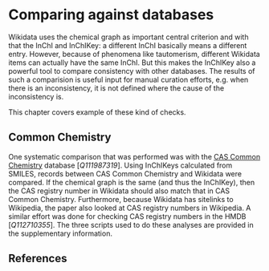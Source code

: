 # Comparing against databases

Wikidata uses the <topic>chemical graph</topic> as important central criterion and with that the InChI and <topic>InChIKey</topic>:
a different InChI basically means a different entry. However, because of phenomena like <topic>tautomerism</topic>,
different Wikidata items can actually have the same InChI. But this makes the InChIKey also a powerful
tool to compare consistency with other <topic>databases</topic>. The results of such a comparision is useful
input for manual curation efforts, e.g. when there is an inconsistency, it is not defined where
the cause of the inconsistency is.

This chapter covers example of these kind of checks.

## Common Chemistry

One systematic comparison that was performed was with the [CAS Common Chemistry](https://commonchemistry.cas.org/)
database [<cite>Q111987319</cite>]. Using InChIKeys calculated from SMILES, records between <topic>CAS Common Chemistry</topic>
and Wikidata were compared. If the chemical graph is the same (and thus the InChIKey), then the CAS registry
number in Wikidata should also match that in CAS Common Chemistry. Furthermore, because Wikidata has sitelinks
to Wikipedia, the paper also looked at CAS registry numbers in <topic>Wikipedia</topic>. A similar effort was done for
checking CAS registry numbers in the <topic>HMDB</topic> [<cite>Q112710355</cite>]. The three scripts used to do these
analyses are provided in the supplementary information.

## References

<references/>
